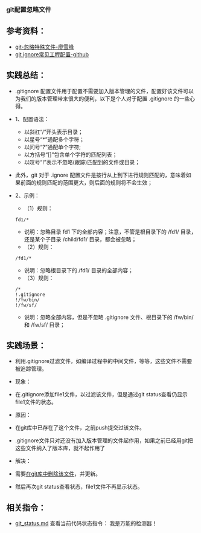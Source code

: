 ### git配置忽略文件

## 参考资料：
* [git-忽略特殊文件-廖雪峰](http://www.liaoxuefeng.com/wiki/0013739516305929606dd18361248578c67b8067c8c017b000/0013758404317281e54b6f5375640abbb11e67be4cd49e0000)
* [git ignore常见工程配置-github](https://github.com/github/gitignore)

## 实践总结：
* .gitignore 配置文件用于配置不需要加入版本管理的文件，配置好该文件可以为我们的版本管理带来很大的便利，以下是个人对于配置 .gitignore 的一些心得。

* 1、配置语法：
	* 以斜杠“/”开头表示目录；
	* 以星号“*”通配多个字符；
	* 以问号“?”通配单个字符;
	* 以方括号“[]”包含单个字符的匹配列表；
	* 以叹号“!”表示不忽略(跟踪)匹配到的文件或目录；


* 此外，git 对于 .ignore 配置文件是按行从上到下进行规则匹配的，意味着如果前面的规则匹配的范围更大，则后面的规则将不会生效；

* 2、示例：
	* （1）规则：
	```
	fd1/*
	```
	* 说明：忽略目录 fd1 下的全部内容；注意，不管是根目录下的 /fd1/ 目录，还是某个子目录 /child/fd1/ 目录，都会被忽略；
	* （2）规则：
	```
	/fd1/*
	```
	* 说明：忽略根目录下的 /fd1/ 目录的全部内容；
	* （3）规则：
	```
	/*
	!.gitignore
	!/fw/bin/
	!/fw/sf/
	```
	* 说明：忽略全部内容，但是不忽略 .gitignore 文件、根目录下的 /fw/bin/ 和 /fw/sf/ 目录；

## 实践场景：
* 利用.gitignore过滤文件，如编译过程中的中间文件，等等，这些文件不需要被追踪管理。

* 现象：

* 在.gitignore添加file1文件，以过滤该文件，但是通过git status查看仍显示file1文件的状态。

* 原因：

* 在git库中已存在了这个文件，之前push提交过该文件。

* .gitignore文件只对还没有加入版本管理的文件起作用，如果之前已经用git把这些文件纳入了版本库，就不起作用了

* 解决：

* 需要[在git库中删除该文件](http://www.liaoxuefeng.com/wiki/0013739516305929606dd18361248578c67b8067c8c017b000/0013758392816224cafd33c44b4451887cc941e6716805c000)，并更新。

* 然后再次git status查看状态，file1文件不再显示状态。

## 相关指令：
* [git_status.md](https://github.com/LittleChell/git/tree/master/contents/git_status.md)  查看当前代码状态指令： 我是万能的检测器！
